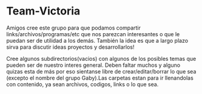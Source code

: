 # Team-Victoria
Amigos cree este grupo para que podamos compartir links/archivos/programas/etc que nos parezcan interesantes o que le puedan ser de utilidad a los demás. También la idea es que a largo plazo sirva para discutir ideas proyectos y desarrollarlos!

Cree algunos subdirectorios(vacios) con algunos de los posibles temas que pueden ser de nuestro interes general. Deben faltar muchos y alguno quizas esta de más por eso sientanse libre de crear/editar/borrar lo que sea (excepto el nombre del grupo Gaby).Las carpetas estan para ir llenandolas con contenido, ya sean archivos, codigos, links o lo que sea.


